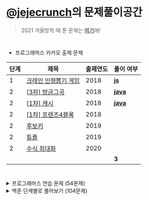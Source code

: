 # [@jejecrunch](https://github.com/jejecrunch)의 문제풀이공간

> 2021 겨울방학 때 푼 문제는 [여기](https://github.com/jejecrunch/2021-winter-kakao/blob/main/jejecrunch)에!

#

-   프로그래머스 카카오 출제 문제

| 단계 | 제목                                                                             | 출제연도 | 풀이 여부                                                                                           |
| ---- | -------------------------------------------------------------------------------- | -------- | --------------------------------------------------------------------------------------------------- |
| 1    | [크레인 인형뽑기 게임](https://programmers.co.kr/learn/courses/30/lessons/64061) | 2018     | [**js**](https://github.com/jejecrunch/2022/blob/main/jejecrunch/programmers/javascript/64061.java) |
| 2    | [[3차] 방금그곡](https://programmers.co.kr/learn/courses/30/lessons/17684)       | 2018     | [**java**](https://github.com/jejecrunch/2022/blob/main/jejecrunch/programmers/java/17684.java)     |
| 2    | [[1차] 캐시](https://programmers.co.kr/learn/courses/30/lessons/17680)           | 2018     | [**java**](https://github.com/jejecrunch/2022/blob/main/jejecrunch/programmers/java/17680.java)     |
| 2    | [[1차] 프렌즈4블록](https://programmers.co.kr/learn/courses/30/lessons/17684)    | 2018     |                                                                                                     |
| 2    | [후보키](https://programmers.co.kr/learn/courses/30/lessons/17684)               | 2019     |                                                                                                     |
| 2    | [튜플](https://programmers.co.kr/learn/courses/30/lessons/17684)                 | 2019     |                                                                                                     |
| 2    | [수식 최대화](https://programmers.co.kr/learn/courses/30/lessons/17684)          | 2020     |                                                                                                     |
|      |                                                                                  |          | **3**                                                                                               |

#

<details>
<summary>프로그래머스 연습 문제 (54문제)</summary>
<div markdown="1">

| 카테고리 | 제목                                                                                     | 풀이 여부                                                                                                    |
| -------- | ---------------------------------------------------------------------------------------- | ------------------------------------------------------------------------------------------------------------ |
|          | [직사각형 별찍기](https://programmers.co.kr/learn/courses/30/lessons/12969)              | [**js**](https://github.com/jejecrunch/2022/blob/main/jejecrunch/programmers/javascript/12969.js)            |
|          | [x만큼 간격이 있는 n개의 숫자](https://programmers.co.kr/learn/courses/30/lessons/12954) | [**js**](https://github.com/jejecrunch/2022/blob/main/jejecrunch/programmers/javascript/12954.js)            |
|          | [행렬의 덧셈](https://programmers.co.kr/learn/courses/30/lessons/12950)                  | [**js**](https://github.com/jejecrunch/2022/blob/main/jejecrunch/programmers/javascript/12950.java)          |
|          | [핸드폰 번호 가리기](https://programmers.co.kr/learn/courses/30/lessons/12948)           | [**js**](https://github.com/jejecrunch/2022/blob/main/jejecrunch/programmers/javascript/12948.js)            |
|          | [하샤드 수](https://programmers.co.kr/learn/courses/30/lessons/12947)                    | [**js**](https://github.com/jejecrunch/2022/blob/main/jejecrunch/programmers/javascript/12947.js)            |
|          | [평균 구하기](https://programmers.co.kr/learn/courses/30/lessons/12944)                  | [**js**](https://github.com/jejecrunch/2022/blob/main/jejecrunch/programmers/javascript/12944.js)            |
|          | [콜라츠 추측](https://programmers.co.kr/learn/courses/30/lessons/12943)                  | [**js**](https://github.com/jejecrunch/2022/blob/main/jejecrunch/programmers/javascript/12943.js)            |
|          | [최대공약수와 최소공배수](https://programmers.co.kr/learn/courses/30/lessons/12940)      | [**js**](https://github.com/jejecrunch/2022/blob/main/jejecrunch/programmers/javascript/12940.js)            |
|          | [짝수와 홀수](https://programmers.co.kr/learn/courses/30/lessons/12937)                  | [**js**](https://github.com/jejecrunch/2022/blob/main/jejecrunch/programmers/javascript/12937.js)            |
|          | [제일 작은 수 제거하기](https://programmers.co.kr/learn/courses/30/lessons/12935)        | [**js**](https://github.com/jejecrunch/2022/blob/main/jejecrunch/programmers/javascript/12935.js)            |
|          | [정수 제곱근 판별](https://programmers.co.kr/learn/courses/30/lessons/12934)             | [**js**](https://github.com/jejecrunch/2022/blob/main/jejecrunch/programmers/javascript/12934.js)            |
|          | [정수 내림차순으로 배치하기](https://programmers.co.kr/learn/courses/30/lessons/12933)   | [**js**](https://github.com/jejecrunch/2022/blob/main/jejecrunch/programmers/javascript/12933.js)            |
|          | [자연수 뒤집어 배열로 만들기](https://programmers.co.kr/learn/courses/30/lessons/12932)  | [**js**](https://github.com/jejecrunch/2022/blob/main/jejecrunch/programmers/javascript/12932.js)            |
|          | [자릿수 더하기](https://programmers.co.kr/learn/courses/30/lessons/12931)                | [**js**](https://github.com/jejecrunch/2022/blob/main/jejecrunch/programmers/javascript/12931.js)            |
|          | [이상한 문자 만들기](https://programmers.co.kr/learn/courses/30/lessons/12930)           | [**js**](https://github.com/jejecrunch/2022/blob/main/jejecrunch/programmers/javascript/12930.js)            |
|          | [약수의 합](https://programmers.co.kr/learn/courses/30/lessons/12928)                    | [**js**](https://github.com/jejecrunch/2022/blob/main/jejecrunch/programmers/javascript/12928.js)            |
|          | [시저 암호](https://programmers.co.kr/learn/courses/30/lessons/12926)                    | [**js**](https://github.com/jejecrunch/2022/blob/main/jejecrunch/programmers/javascript/12926.js)            |
|          | [문자열을 정수로 바꾸기](https://programmers.co.kr/learn/courses/30/lessons/12925)       | [**js**](https://github.com/jejecrunch/2022/blob/main/jejecrunch/programmers/javascript/javascript/12925.js) |
|          | [수박수박수박수박수박수?](https://programmers.co.kr/learn/courses/30/lessons/12922)      | [**js**](https://github.com/jejecrunch/2022/blob/main/jejecrunch/programmers/javascript/javascript/12922.js) |
|          | [소수 찾기](https://programmers.co.kr/learn/courses/30/lessons/12921)                    | [**js**](https://github.com/jejecrunch/2022/blob/main/jejecrunch/programmers/javascript/12921.js)            |
|          | [서울에서 김서방 찾기](https://programmers.co.kr/learn/courses/30/lessons/12919)         | [**js**](https://github.com/jejecrunch/2022/blob/main/jejecrunch/programmers/javascript/12919.js)            |
|          | [문자열 다루기 기본](https://programmers.co.kr/learn/courses/30/lessons/12918)           | [**js**](https://github.com/jejecrunch/2022/blob/main/jejecrunch/programmers/javascript/12918.js)            |
|          | [문자열 내림차순으로 배치하기](https://programmers.co.kr/learn/courses/30/lessons/12917) | [**js**](https://github.com/jejecrunch/2022/blob/main/jejecrunch/programmers/javascript/12917.js)            |
|          | [문자열 내 p와 y의 개수](https://programmers.co.kr/learn/courses/30/lessons/12916)       | [**js**](https://github.com/jejecrunch/2022/blob/main/jejecrunch/programmers/javascript/12916.js)            |
|          | [문자열 내 마음대로 정렬하기](https://programmers.co.kr/learn/courses/30/lessons/12915)  | [**js**](https://github.com/jejecrunch/2022/blob/main/jejecrunch/programmers/javascript/12915.js)            |
|          | [두 정수 사이의 합](https://programmers.co.kr/learn/courses/30/lessons/12912)            | [**js**](https://github.com/jejecrunch/2022/blob/main/jejecrunch/programmers/javascript/12912.js)            |
|          | [나누어 떨어지는 숫자 배열](https://programmers.co.kr/learn/courses/30/lessons/12910)    | [**js**](https://github.com/jejecrunch/2022/blob/main/jejecrunch/programmers/javascript/12910.js)            |
|          | [같은 숫자는 싫어](https://programmers.co.kr/learn/courses/30/lessons/12906)             | [**js**](https://github.com/jejecrunch/2022/blob/main/jejecrunch/programmers/javascript/12906.js)            |
|          | [가운데 글자 가져오기](https://programmers.co.kr/learn/courses/30/lessons/12903)         | [**js**](https://github.com/jejecrunch/2022/blob/main/jejecrunch/programmers/javascript/12903.js)            |
|          | [부족한 금액 계산하기](https://programmers.co.kr/learn/courses/30/lessons/82612)         | [**js**](https://github.com/jejecrunch/2022/blob/main/jejecrunch/programmers/javascript/82612.js)            |
|          | [나머지가 1이 되는 수 찾기](https://programmers.co.kr/learn/courses/30/lessons/87389)    | [**js**](https://github.com/jejecrunch/2022/blob/main/jejecrunch/programmers/javascript/87389.js)            |
|          | [최소직사각형](https://programmers.co.kr/learn/courses/30/lessons/86491)                 | [**js**](https://github.com/jejecrunch/2022/blob/main/jejecrunch/programmers/javascript/86491.js)            |
|          | [2016년](https://programmers.co.kr/learn/courses/30/lessons/12901)                       | [**js**](https://github.com/jejecrunch/2022/blob/main/jejecrunch/programmers/javascript/12901.js)            |
|          | [예산](https://programmers.co.kr/learn/courses/30/lessons/12982)                         | [**js**](https://github.com/jejecrunch/2022/blob/main/jejecrunch/programmers/javascript/12982.js)            |
|          | [두 개 뽑아서 더하기](https://programmers.co.kr/learn/courses/30/lessons/68644)          | [**js**](https://github.com/jejecrunch/2022/blob/main/jejecrunch/programmers/javascript/68644.js)            |
|          | [3진법 뒤집기](https://programmers.co.kr/learn/courses/30/lessons/68935)                 | [**js**](https://github.com/jejecrunch/2022/blob/main/jejecrunch/programmers/javascript/68935.js)            |
|          | [약수의 개수와 덧셈](https://programmers.co.kr/learn/courses/30/lessons/77884)           | [**js**](https://github.com/jejecrunch/2022/blob/main/jejecrunch/programmers/javascript/77884.js)            |
|          | [체육복](https://programmers.co.kr/learn/courses/30/lessons/42862)                       | [**js**](https://github.com/jejecrunch/2022/blob/main/jejecrunch/programmers/javascript/42862.js)            |
|          | [모의고사](https://programmers.co.kr/learn/courses/30/lessons/42840)                     | [**js**](https://github.com/jejecrunch/2022/blob/main/jejecrunch/programmers/javascript/42840.js)            |
|          | [K번째수](https://programmers.co.kr/learn/courses/30/lessons/42748)                      | [**js**](https://github.com/jejecrunch/2022/blob/main/jejecrunch/programmers/javascript/42748.js)            |
|          | [완주하지 못한 선수](https://programmers.co.kr/learn/courses/30/lessons/42576)           | [**js**](https://github.com/jejecrunch/2022/blob/main/jejecrunch/programmers/javascript/42576.js)            |
|          | [소수 만들기](https://programmers.co.kr/learn/courses/30/lessons/12977)                  | [**js**](https://github.com/jejecrunch/2022/blob/main/jejecrunch/programmers/javascript/12977.js)            |
|          | [내적](https://programmers.co.kr/learn/courses/30/lessons/70128)                         | [**js**](https://github.com/jejecrunch/2022/blob/main/jejecrunch/programmers/javascript/70128.js)            |
|          | [음양 더하기](https://programmers.co.kr/learn/courses/30/lessons/76501)                  | [**js**](https://github.com/jejecrunch/2022/blob/main/jejecrunch/programmers/javascript/76501.js)            |
|          | [없는 숫자 더하기](https://programmers.co.kr/learn/courses/30/lessons/86051)             | [**js**](https://github.com/jejecrunch/2022/blob/main/jejecrunch/programmers/javascript/86051.js)            |
|          | [로또의 최고 순위와 최저 순위](https://programmers.co.kr/learn/courses/30/lessons/77484) | [**js**](https://github.com/jejecrunch/2022/blob/main/jejecrunch/programmers/javascript/77484.js)            |
| 정렬     | [가장 큰 수](https://programmers.co.kr/learn/courses/30/lessons/42746)                   | [**js**](https://github.com/jejecrunch/2022/blob/main/jejecrunch/programmers/javascript/42746.js)            |
| 정렬     | [H-Index](https://programmers.co.kr/learn/courses/30/lessons/42747)                      | [**js**](https://github.com/jejecrunch/2022/blob/main/jejecrunch/programmers/javascript/42747.js)            |
|          | [줄 서는 방법](https://programmers.co.kr/learn/courses/30/lessons/12936)                 | [**java**](https://github.com/jejecrunch/2022/blob/main/jejecrunch/programmers/java/12936.java)              |
|          | [야근 지수](https://programmers.co.kr/learn/courses/30/lessons/12927)                    | [**java**](https://github.com/jejecrunch/2022/blob/main/jejecrunch/programmers/java/12927.java)              |
|          | [멀리 뛰기](https://programmers.co.kr/learn/courses/30/lessons/12914)                    | [**java**](https://github.com/jejecrunch/2022/blob/main/jejecrunch/programmers/java/12914.java)              |
|          | [이중 우선순위 큐](https://programmers.co.kr/learn/courses/30/lessons/42628)             | [**java**](https://github.com/jejecrunch/2022/blob/main/jejecrunch/programmers/java/42628.java)              |
|          | [2 x n 타일링](https://programmers.co.kr/learn/courses/30/lessons/12900)                 | [**java**](https://github.com/jejecrunch/2022/blob/main/jejecrunch/programmers/java/12900.java)              |
| 힙       | [더 맵게](https://programmers.co.kr/learn/courses/30/lessons/42626)                      | [**java**](https://github.com/jejecrunch/2022/blob/main/jejecrunch/programmers/java/42626.java)              |

</div>
</details>

<details>
<summary>백준 단계별로 풀어보기 (104문제)</summary>
<div markdown="1">

| 카테고리 | 제목                                                                            | 풀이 여부                                                                                                              |
| -------- | ------------------------------------------------------------------------------- | ---------------------------------------------------------------------------------------------------------------------- |
|          | [엄청난 부자2](https://www.acmicpc.net/problem/1271)                            | [**java**](https://github.com/jejecrunch/2022/blob/main/jejecrunch/BAEKJOON/java/SuperRich2_1271.java)                 |
|          | [16진수](https://www.acmicpc.net/problem/1550)                                  | [**java**](https://github.com/jejecrunch/2022/blob/main/jejecrunch/BAEKJOON/java/Hexadecimal_1550.java)                |
|          | [긴자리 계산](https://www.acmicpc.net/problem/2338)                             | [**java**](https://github.com/jejecrunch/2022/blob/main/jejecrunch/BAEKJOON/java/LongDigitClaculation_2338.java)       |
|          | [검증수](https://www.acmicpc.net/problem/2475)                                  | [**java**](https://github.com/jejecrunch/2022/blob/main/jejecrunch/BAEKJOON/java/NumberOfVerifications_2475.java)      |
|          | [파티가 끝나고 난 뒤](https://www.acmicpc.net/problem/2845)                     | [**java**](https://github.com/jejecrunch/2022/blob/main/jejecrunch/BAEKJOON/java/AfterParty_2845.java)                 |
|          | [저작권](https://www.acmicpc.net/problem/2914)                                  | [**java**](https://github.com/jejecrunch/2022/blob/main/jejecrunch/BAEKJOON/java/Copyright_2914.java)                  |
|          | [킹, 퀸, 룩, 비숍, 나이트, 폰](https://www.acmicpc.net/problem/3003)            | [**java**](https://github.com/jejecrunch/2022/blob/main/jejecrunch/BAEKJOON/java/KQLBNP_3003.java)                     |
|          | [R2](https://www.acmicpc.net/problem/3046)                                      | [**java**](https://github.com/jejecrunch/2022/blob/main/jejecrunch/BAEKJOON/java/R2_3046.java)                         |
|          | [웰컴](https://www.acmicpc.net/problem/5337)                                    | [**java**](https://github.com/jejecrunch/2022/blob/main/jejecrunch/BAEKJOON/java/Welcome_5337.java)                    |
|          | [마이크로소프트 로고](https://www.acmicpc.net/problem/5338)                     | [**java**](https://github.com/jejecrunch/2022/blob/main/jejecrunch/BAEKJOON/java/java/MicrosoftLogo_5338.java)         |
|          | [콜센터](https://www.acmicpc.net/problem/5339)                                  | [**java**](https://github.com/jejecrunch/2022/blob/main/jejecrunch/BAEKJOON/java/CallCenter_5339.java)                 |
|          | [카드 게임](https://www.acmicpc.net/problem/5522)                               | [**java**](https://github.com/jejecrunch/2022/blob/main/jejecrunch/BAEKJOON/java/CardGame_5522.java)                   |
|          | [심부름 가는 길](https://www.acmicpc.net/problem/5554)                          | [**java**](https://github.com/jejecrunch/2022/blob/main/jejecrunch/BAEKJOON/java/Errand_5554.java)                     |
|          | [Next in line](https://www.acmicpc.net/problem/6749)                            | [**java**](https://github.com/jejecrunch/2022/blob/main/jejecrunch/BAEKJOON/java/NextInLine_6749.java)                 |
|          | [Plane](https://www.acmicpc.net/problem/8370)                                   | [**java**](https://github.com/jejecrunch/2022/blob/main/jejecrunch/BAEKJOON/java/Plane_8370.java)                      |
|          | [Julka](https://www.acmicpc.net/problem/8437)                                   | [**java**](https://github.com/jejecrunch/2022/blob/main/jejecrunch/BAEKJOON/java/Julka_8437.java)                      |
|          | [Zadanie próbne 2](https://www.acmicpc.net/problem/8871)                        | [**java**](https://github.com/jejecrunch/2022/blob/main/jejecrunch/BAEKJOON/java/ZadanieProbne2_8871.java)             |
|          | [스타워즈 로고](https://www.acmicpc.net/problem/9653)                           | [**java**](https://github.com/jejecrunch/2022/blob/main/jejecrunch/BAEKJOON/java/StarwarsLogo_9653.java)               |
|          | [나부 함대 데이터](https://www.acmicpc.net/problem/9654)                        | [**java**](https://github.com/jejecrunch/2022/blob/main/jejecrunch/BAEKJOON/java/NabuPlanet_9654.java)                 |
|          | [NFC West vs North](https://www.acmicpc.net/problem/10170)                      | [**java**](https://github.com/jejecrunch/2022/blob/main/jejecrunch/BAEKJOON/java/NFCWestvsNorth_10170.java)            |
|          | [오늘 날짜](https://www.acmicpc.net/problem/10699)                              | [**java**](https://github.com/jejecrunch/2022/blob/main/jejecrunch/BAEKJOON/java/Today_10699.java)                     |
|          | [한글 2](https://www.acmicpc.net/problem/11283)                                 | [**java**](https://github.com/jejecrunch/2022/blob/main/jejecrunch/BAEKJOON/java/Hangul2_11283.java)                   |
|          | [꼬마 정민](https://www.acmicpc.net/problem/11382)                              | [**java**](https://github.com/jejecrunch/2022/blob/main/jejecrunch/BAEKJOON/java/BoyJM_11382.java)                     |
|          | [고려대는 사랑입니다](https://www.acmicpc.net/problem/11942)                    | [**java**](https://github.com/jejecrunch/2022/blob/main/jejecrunch/BAEKJOON/java/KUniv_11942.java)                     |
|          | [큰 수 곱셈](https://www.acmicpc.net/problem/13277)                             | [**java**](https://github.com/jejecrunch/2022/blob/main/jejecrunch/BAEKJOON/java/BigNumberBy_13277.java)               |
|          | [와이버스 부릉부릉](https://www.acmicpc.net/problem/14645)                      | [**java**](https://github.com/jejecrunch/2022/blob/main/jejecrunch/BAEKJOON/java/YBus_14645.java)                      |
|          | [나는 행복합니다~](https://www.acmicpc.net/problem/14652)                       | [**java**](https://github.com/jejecrunch/2022/blob/main/jejecrunch/BAEKJOON/java/IamHappy_14652.java)                  |
|          | [큰 수 (BIG)](https://www.acmicpc.net/problem/14928)                            | [**java**](https://github.com/jejecrunch/2022/blob/main/jejecrunch/BAEKJOON/java/BigNumber_14928_.java)                |
|          | [Vera and Outfits](https://www.acmicpc.net/problem/15439)                       | [**java**](https://github.com/jejecrunch/2022/blob/main/jejecrunch/BAEKJOON/java/VeraAndOutfits_15439.java)            |
|          | [조별과제를 하려는데 조장이 사라졌다](https://www.acmicpc.net/problem/15727)    | [**java**](https://github.com/jejecrunch/2022/blob/main/jejecrunch/BAEKJOON/java/DisapearLeader_15727.java)            |
|          | [나는 누구인가](https://www.acmicpc.net/problem/15733)                          | [**java**](https://github.com/jejecrunch/2022/blob/main/jejecrunch/BAEKJOON/java/WhoAmI_15733.java)                    |
|          | [A+B - 9](https://www.acmicpc.net/problem/15740)                                | [**java**](https://github.com/jejecrunch/2022/blob/main/jejecrunch/BAEKJOON/java/APlusB9_15740.java)                   |
|          | [수학은 체육과목 입니다](https://www.acmicpc.net/problem/15894)                 | [**java**](https://github.com/jejecrunch/2022/blob/main/jejecrunch/BAEKJOON/java/MathIsSports_15894.java)              |
|          | [새로운 시작](https://www.acmicpc.net/problem/15962)                            | [**java**](https://github.com/jejecrunch/2022/blob/main/jejecrunch/BAEKJOON/java/NewStart_15962.java)                  |
|          | [이상한 기호](https://www.acmicpc.net/problem/15964)                            | [**java**](https://github.com/jejecrunch/2022/blob/main/jejecrunch/BAEKJOON/java/StrangeEmoji_15964.java)              |
|          | [오늘의 날짜는?](https://www.acmicpc.net/problem/16170)                         | [**java**](https://github.com/jejecrunch/2022/blob/main/jejecrunch/BAEKJOON/java/TodayDate_161700.java)                |
|          | [홍익대학교](https://www.acmicpc.net/problem/16394)                             | [**java**](https://github.com/jejecrunch/2022/blob/main/jejecrunch/BAEKJOON/java/HongikUniv_16394.java)                |
|          | [제리와 톰](https://www.acmicpc.net/problem/16430)                              | [**java**](https://github.com/jejecrunch/2022/blob/main/jejecrunch/BAEKJOON/java/JerryAndTom_16430.java)               |
|          | [달달함이 넘쳐흘러](https://www.acmicpc.net/problem/17256)                      | [**java**](https://github.com/jejecrunch/2022/blob/main/jejecrunch/BAEKJOON/java/MuchSweet_17256.java)                 |
|          | [엔드게임 스포일러](https://www.acmicpc.net/problem/17295)                      | [**java**](https://github.com/jejecrunch/2022/blob/main/jejecrunch/BAEKJOON/java/EndgameSpoiler_17295.java)            |
|          | [스타후르츠](https://www.acmicpc.net/problem/17496)                             | [**java**](https://github.com/jejecrunch/2022/blob/main/jejecrunch/BAEKJOON/java/StarFruits_17496.java)                |
|          | [Арифметическая магия](https://www.acmicpc.net/problem/18906)                   | [**java**](https://github.com/jejecrunch/2022/blob/main/jejecrunch/BAEKJOON/java/Artithmetic_18096.java)               |
|          | [Rats](https://www.acmicpc.net/problem/18301)                                   | [**java**](https://github.com/jejecrunch/2022/blob/main/jejecrunch/BAEKJOON/java/Rats_18301.java)                      |
|          | [Site Score](https://www.acmicpc.net/problem/20254)                             | [**java**](https://github.com/jejecrunch/2022/blob/main/jejecrunch/BAEKJOON/java/SiteScore_20254.java)                 |
|          | [세금](https://www.acmicpc.net/problem/20492)                                   | [**java**](https://github.com/jejecrunch/2022/blob/main/jejecrunch/BAEKJOON/java/Tax_20492.java)                       |
|          | [Bottle Return](https://www.acmicpc.net/problem/21300)                          | [**java**](https://github.com/jejecrunch/2022/blob/main/jejecrunch/BAEKJOON/java/BottleReturn_21300.java)              |
|          | [Multiply](https://www.acmicpc.net/problem/22193)                               | [**java**](https://github.com/jejecrunch/2022/blob/main/jejecrunch/BAEKJOON/java/Multyply_22193.java)                  |
|          | [The World Responds](https://www.acmicpc.net/problem/23234)                     | [**java**](https://github.com/jejecrunch/2022/blob/main/jejecrunch/BAEKJOON/java/TheWorldResponds_23234.java)          |
|          | [余り (Remainder)](https://www.acmicpc.net/problem/24078)                       | [**java**](https://github.com/jejecrunch/2022/blob/main/jejecrunch/BAEKJOON/java/Amari_24078.java)                     |
|          | [立方体 (Cube)](https://www.acmicpc.net/problem/24082)                          | [**java**](https://github.com/jejecrunch/2022/blob/main/jejecrunch/BAEKJOON/java/Riltupoutai_24082.java)               |
|          | [身長 (Height)](https://www.acmicpc.net/problem/24086)                          | [**java**](https://github.com/jejecrunch/2022/blob/main/jejecrunch/BAEKJOON/java/Shinchou_24086.java)                  |
|          | [Affischutskicket](https://www.acmicpc.net/problem/24183)                       | [**java**](https://github.com/jejecrunch/2022/blob/main/jejecrunch/BAEKJOON/java/Affischutskicket_24183.java)          |
|          | [Double Crypt 1](https://www.acmicpc.net/problem/24218)                         |                                                                                                                        |
|          | [알고리즘 수업 - 알고리즘의 수행 시간 1](https://www.acmicpc.net/problem/24262) | [**java**](https://github.com/jejecrunch/2022/blob/main/jejecrunch/BAEKJOON/java/AlgorhythmTime1_24262.java)           |
|          | [РАВЕНСТВО](https://www.acmicpc.net/problem/24309)                              | [**java**](https://github.com/jejecrunch/2022/blob/main/jejecrunch/BAEKJOON/java/РАВЕНСТВО_24309.java)                 |
|          | [Cupcake Party](https://www.acmicpc.net/problem/24568)                          | [**java**](https://github.com/jejecrunch/2022/blob/main/jejecrunch/BAEKJOON/java/CupcakeParty_24568.java)              |
|          | [TV 크기](https://www.acmicpc.net/problem/1297)                                 | [**java**](https://github.com/jejecrunch/2022/blob/main/jejecrunch/BAEKJOON/java/TVSize_1297.java)                     |
|          | [사파리월드](https://www.acmicpc.net/problem/2420)                              | [**java**](https://github.com/jejecrunch/2022/blob/main/jejecrunch/BAEKJOON/java/Safariworld_2420.java)                |
|          | [인공지능 시계](https://www.acmicpc.net/problem/2530)                           | [**java**](https://github.com/jejecrunch/2022/blob/main/jejecrunch/BAEKJOON/java/AIClock_2530.java)                    |
|          | [세수정렬](https://www.acmicpc.net/problem/2752)                                | [**java**](https://github.com/jejecrunch/2022/blob/main/jejecrunch/BAEKJOON/java/ThreeNumbersSort_2752.java)           |
|          | [체스판 조각](https://www.acmicpc.net/problem/3004)                             | [**java**](https://github.com/jejecrunch/2022/blob/main/jejecrunch/BAEKJOON/java/PieceOfChess_3004.java)               |
|          | [AFC 윔블던](https://www.acmicpc.net/problem/4299)                              | [**java**](https://github.com/jejecrunch/2022/blob/main/jejecrunch/BAEKJOON/java/AFCWhimbledon_4299.java)              |
|          | [방학 숙제](https://www.acmicpc.net/problem/4299)                               | [**java**](https://github.com/jejecrunch/2022/blob/main/jejecrunch/BAEKJOON/java/VacationWork_4299.java)               |
|          | [상근날드](https://www.acmicpc.net/problem/5543)                                | [**java**](https://github.com/jejecrunch/2022/blob/main/jejecrunch/BAEKJOON/java/SGNard_5543.java)                     |
|          | [A/B - 2](https://www.acmicpc.net/problem/15792)                                | [**java**](https://github.com/jejecrunch/2022/blob/main/jejecrunch/BAEKJOON/java/ADivideB2_15792.java)                 |
|          | [타임 카드](https://www.acmicpc.net/problem/5575)                               | [**java**](https://github.com/jejecrunch/2022/blob/main/jejecrunch/BAEKJOON/java/TimeCard_5575.java)                   |
|          | [시험 점수](https://www.acmicpc.net/problem/5596)                               | [**java**](https://github.com/jejecrunch/2022/blob/main/jejecrunch/BAEKJOON/java/TestScore_5596.java)                  |
|          | [17배](https://www.acmicpc.net/problem/5893)                                    | [**java**](https://github.com/jejecrunch/2022/blob/main/jejecrunch/BAEKJOON/java/Multiply17_5893.java)                 |
|          | [Contest Timing](https://www.acmicpc.net/problem/5928)                          | [**java**](https://github.com/jejecrunch/2022/blob/main/jejecrunch/BAEKJOON/java/ContestTiming_5928.java)              |
|          | [Speed fines are not fine!](https://www.acmicpc.net/problem/6763)               | [**java**](https://github.com/jejecrunch/2022/blob/main/jejecrunch/BAEKJOON/java/SpeedFinesAreNotFine_6763.java)       |
|          | [Sounds fishy!](https://www.acmicpc.net/problem/6764)                           | [**java**](https://github.com/jejecrunch/2022/blob/main/jejecrunch/BAEKJOON/java/SoundsFishy_6764.java)                |
|          | [Which Alien?](https://www.acmicpc.net/problem/6778)                            | [**java**](https://github.com/jejecrunch/2022/blob/main/jejecrunch/BAEKJOON/java/WhichAlien_6778.java)                 |
|          | [ISBN](https://www.acmicpc.net/problem/6810)                                    | [**java**](https://github.com/jejecrunch/2022/blob/main/jejecrunch/BAEKJOON/java/ISBN_6810.java)                       |
|          | [Tabliczka](https://www.acmicpc.net/problem/8674)                               | [**java**](https://github.com/jejecrunch/2022/blob/main/jejecrunch/BAEKJOON/java/Tabliczka_8674.java)                  |
|          | [Koszykarz](https://www.acmicpc.net/problem/8710)                               | [**java**](https://github.com/jejecrunch/2022/blob/main/jejecrunch/BAEKJOON/java/Koszykarz_8710.java)                  |
|          | [Bałwanek](https://www.acmicpc.net/problem/8718)                                | [**java**](https://github.com/jejecrunch/2022/blob/main/jejecrunch/BAEKJOON/java/Balwanek_8718.java)                   |
|          | [Patyki](https://www.acmicpc.net/problem/8723)                                  | [**java**](https://github.com/jejecrunch/2022/blob/main/jejecrunch/BAEKJOON/java/Patyki_8723.java)                     |
|          | [삼각형 외우기](https://www.acmicpc.net/problem/10101)                          | [**java**](https://github.com/jejecrunch/2022/blob/main/jejecrunch/BAEKJOON/java/MemorizeTriangle_10101.java)          |
|          | [과자](https://www.acmicpc.net/problem/10156)                                   | [**java**](https://github.com/jejecrunch/2022/blob/main/jejecrunch/BAEKJOON/java/Snack_10156.java)                     |
|          | [전자레인지](https://www.acmicpc.net/problem/10162)                             | [**java**](https://github.com/jejecrunch/2022/blob/main/jejecrunch/BAEKJOON/java/Microwave.java)                       |
|          | [수도 요금](https://www.acmicpc.net/problem/10707)                              | [**java**](https://github.com/jejecrunch/2022/blob/main/jejecrunch/BAEKJOON/java/WaterBill_10707.java)                 |
|          | [특별한 날](https://www.acmicpc.net/problem/10768)                              | [**java**](https://github.com/jejecrunch/2022/blob/main/jejecrunch/BAEKJOON/java/SpecialDay_10768.java)                |
|          | [10부제](https://www.acmicpc.net/problem/10797)                                 | [**java**](https://github.com/jejecrunch/2022/blob/main/jejecrunch/BAEKJOON/java/TenSeido_10797.java)                  |
|          | [한글](https://www.acmicpc.net/problem/11282)                                   | [**java**](https://github.com/jejecrunch/2022/blob/main/jejecrunch/BAEKJOON/java/Hangul_11282.java)                    |
|          | [Identifying tea](https://www.acmicpc.net/problem/11549)                        | [**java**](https://github.com/jejecrunch/2022/blob/main/jejecrunch/BAEKJOON/java/IdentifyingTea_11549.java)            |
|          | [파일 옮기기](https://www.acmicpc.net/problem/11943)                            | [**java**](https://github.com/jejecrunch/2022/blob/main/jejecrunch/BAEKJOON/java/MoveFile_11943.java)                  |
|          | [과목선택](https://www.acmicpc.net/problem/11948)                               | [**java**](https://github.com/jejecrunch/2022/blob/main/jejecrunch/BAEKJOON/java/SelectSubject_11948.java)             |
|          | [Do Not Touch Anything](https://www.acmicpc.net/problem/13136)                  | [**java**](https://github.com/jejecrunch/2022/blob/main/jejecrunch/BAEKJOON/java/DoNotTouchAnything_13136.java)        |
|          | [Andando no tempo](https://www.acmicpc.net/problem/13580)                       | [**java**](https://github.com/jejecrunch/2022/blob/main/jejecrunch/BAEKJOON/java/AndandoNoTempo_13580.java)            |
|          | [Tri-du](https://www.acmicpc.net/problem/13580)                                 | [**java**](https://github.com/jejecrunch/2022/blob/main/jejecrunch/BAEKJOON/java/Tridu_13580.java)                     |
|          | [팀 나누기](https://www.acmicpc.net/problem/13866)                              | [**java**](https://github.com/jejecrunch/2022/blob/main/jejecrunch/BAEKJOON/java/SplitTeam_13866.java)                 |
|          | [Equality](https://www.acmicpc.net/problem/13985)                               | [**java**](https://github.com/jejecrunch/2022/blob/main/jejecrunch/BAEKJOON/java/Equality_13985.java)                  |
|          | [Tournament Selction](https://www.acmicpc.net/problem/14038)                    | [**java**](https://github.com/jejecrunch/2022/blob/main/jejecrunch/BAEKJOON/java/TournamentSelection_14038.java)       |
|          | [Gorivo](https://www.acmicpc.net/problem/14065)                                 | [**java**](https://github.com/jejecrunch/2022/blob/main/jejecrunch/BAEKJOON/java/Gorivo_14065.java)                    |
|          | [Square Pasture](https://www.acmicpc.net/problem/14173)                         | [**java**](https://github.com/jejecrunch/2022/blob/main/jejecrunch/BAEKJOON/java/SquarePasture_14173.java)             |
|          | [정육각형과 삼각형](https://www.acmicpc.net/problem/14264)                      | [**java**](https://github.com/jejecrunch/2022/blob/main/jejecrunch/BAEKJOON/java/RegularHexagonAndTriangle_14264.java) |
|          | [전자레인지](https://www.acmicpc.net/problem/14470)                             | [**java**](https://github.com/jejecrunch/2022/blob/main/jejecrunch/BAEKJOON/java/Microwave_14470.java)                 |
|          | [감정이입](https://www.acmicpc.net/problem/14623)                               | [**java**](https://github.com/jejecrunch/2022/blob/main/jejecrunch/BAEKJOON/java/Empathy_14623.java)                   |
|          | [폰 노이만과 파리](https://www.acmicpc.net/problem/14924)                       | [**js**](https://github.com/jejecrunch/2022/blob/main/jejecrunch/BAEKJOON/javascript/14924/app.js)                     |
|          | [FA](https://www.acmicpc.net/problem/14935)                                     | [**js**](https://github.com/jejecrunch/2022/blob/main/jejecrunch/BAEKJOON/javascript/14924/app.js)                     |
|          | [Judging Moose](https://www.acmicpc.net/problem/15025)                          |                                                                                                                        |
|          | [Máquina de café](https://www.acmicpc.net/problem/15051)                        |                                                                                                                        |
|          | [Hard choice](https://www.acmicpc.net/problem/15059)                            |                                                                                                                        |
|          | [Every Second Counts](https://www.acmicpc.net/problem/15089)                    |                                                                                                                        |
|          | [Congruent Numbers](https://www.acmicpc.net/problem/15128)                      |                                                                                                                        |
|          | [鉛筆 (Pencils)](https://www.acmicpc.net/problem/15474)                         | [**js**](https://github.com/jejecrunch/2022/blob/main/jejecrunch/BAEKJOON/javascript/15474/app.js)                     |
|          | [Abbey Courtyard](https://www.acmicpc.net/problem/15610)                        |                                                                                                                        |
|          | [연세대학교](https://www.acmicpc.net/problem/15680)                             | [**js**](https://github.com/jejecrunch/2022/blob/main/jejecrunch/BAEKJOON/javascript/15680/app.js)                     |
|          | [타일 채우기 4](https://www.acmicpc.net/problem/15700)                          | [**js**](https://github.com/jejecrunch/2022/blob/main/jejecrunch/BAEKJOON/javascript/15700/app.js)                     |
|          | [이칙연산](https://www.acmicpc.net/problem/15726)                               |                                                                                                                        |
|          | [공백 없는 A+B](https://www.acmicpc.net/problem/15873)                          | [**java**](https://github.com/jejecrunch/2022/blob/main/jejecrunch/BAEKJOON/java/NoBlankAPlusB_15873.java)             |
|          | [수찬은 마린보이야!!](https://www.acmicpc.net/problem/15921)                    |                                                                                                                        |
|          | [CASIO](https://www.acmicpc.net/problem/15963)                                  |                                                                                                                        |
|          | [Telemarketer or not?](https://www.acmicpc.net/problem/16017)                   |                                                                                                                        |
| 백트래킹 | [연산자 끼워넣기](https://www.acmicpc.net/problem/14888)                        |                                                                                                                        |
| 백트래킹 | [스타트와 링크](https://www.acmicpc.net/problem/14889)                          |                                                                                                                        |
| 수학     | [피보나치 수 3](https://www.acmicpc.net/problem/2749)                           | [**java**](https://github.com/jejecrunch/2022/blob/main/jejecrunch/BAEKJOON/java/Fibonacci3_2749.java)                 |

</div>
</details>
